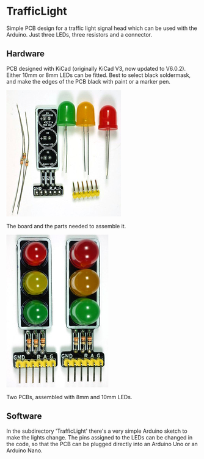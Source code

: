 # TrafficLight #

Simple PCB design for a traffic light signal head which can be used
with the Arduino.
Just three LEDs, three resistors and a connector.

## Hardware ##

PCB designed with KiCad
(originally KiCad V3, now updated to V6.0.2).
Either 10mm or 8mm LEDs can be fitted.
Best to select black soldermask,
and make the edges of the PCB black with paint or a marker pen.

![PCB and LEDs](PCBandLEDs.jpg "PCB and LEDs")

The board and the parts needed to assemble it.

![Two PCBs Assembled](TwoPCBsAssembled.jpg "Two PCBs Assembled")

Two PCBs, assembled with 8mm and 10mm LEDs.

## Software ##

In the subdirectory 'TrafficLight' there's a very simple Arduino
sketch to make the lights change.
The pins assigned to the LEDs can be changed in the code,
so that the PCB can be plugged directly into an Arduino Uno
or an Arduino Nano.
